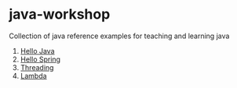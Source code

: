 # java-workshop

Collection of java reference examples for teaching and learning java

1. [Hello Java](https://github.com/peterlamar/java-workshop/tree/master/hellojava)
2. [Hello Spring](https://github.com/peterlamar/java-workshop/tree/master/hellospring)
3. [Threading](https://github.com/peterlamar/java-workshop/tree/master/basicthread)
4. [Lambda](https://github.com/peterlamar/java-workshop/tree/master/lambda)
